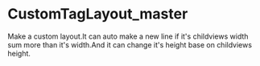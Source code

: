 # CustomTagLayout_master

Make a custom layout.It can auto make a new line if it's childviews width sum more than it's width.And it can change it's height base on childviews height. 

